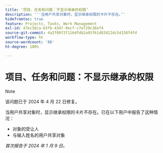 ```yaml
---
title: ‘项目、任务和问题：不显示继承的权限’
description: '''当用户共享对象时，显示继承权限的卡片不存在。’'
hidefromtoc: true
feature: Projects, Tasks, Work Management
exl-id: 47ec3dca-b3fb-4347-9ecf-c7e729c36ef4
source-git-commit: 4a2f09f2f116dfdb2a91f61d83422dc54158f4fd
workflow-type: ht
source-wordcount: '86'
ht-degree: 100%

---
```


# 项目、任务和问题：不显示继承的权限

>[!NOTE]
>
>该问题已于 2024 年 4 月 22 日修复。

当用户共享对象时，显示继承权限的卡片不存在。已在以下用户中报告了这种情况：

* 对象的受让人
* 与输入姓名的用户共享对象

_首次报告于 2024 年 1 月 9 日。_
